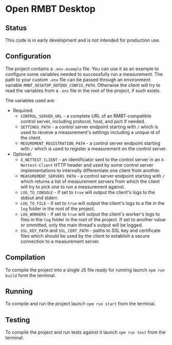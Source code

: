 # Open RMBT Desktop


## Status

This code is in early development and is not intended for production use.

## Configuration

The project contains a `.env.example` file. You can use it as an example to configure some variables needed to successfully run a measurement. The path to your custom `.env` file can be passed through an environment variable `RMBT_DESKTOP_DOTENV_CONFIG_PATH`. Otherwise the client will try to read the variables from a `.env` file in the root of the project, if such exists.

The variables used are:

-   Required:
    -   `CONTROL_SERVER_URL` - a complete URL of an RMBT-compatible control server, including protocol, host, and port if needed.
    -   `SETTINGS_PATH` - a control server endpoint starting with `/` which is used to receive a measurement's settings including a unique id of the client.
    -   `MESUREMENT_REGISTRATION_PATH` - a control server endpoint starting with `/` which is used to register a measurement on the control server.
-   Optional:
    -   `X_NETTEST_CLIENT` - an identificator sent to the control server in an `X-Nettest-Client` HTTP header and used by some control server implementations to internally differentiate one client from another.
    -   `MEASUREMENT_SERVERS_PATH` - a control server endpoint starting with `/` which returns a list of measurement servers from which the client will try to pick one to run a measurement against.
    -   `LOG_TO_CONSOLE` - if set to `true` will output the client's logs to the stdout and stderr.
    -   `LOG_TO_FILE` - if set to `true` will output the client's logs to a file in the `log` folder in the root of the project.
    -   `LOG_WORKERS` - if set to `true` will output the client's worker's logs to files in the `log` folder in the root of the project. If set to another value or ommitted, only the main thread's output will be logged.
    -   `SSL_KEY_PATH` and `SSL_CERT_PATH` - paths to SSL key and certificate files which should be used by the client to establish a secure connection to a measurement server.

## Compilation

To compile the project into a single JS file ready for running launch `npm run build` form the terminal.

## Running

To compile and run the project launch `npm run start` from the terminal.

## Testing

To compile the project and run tests against it launch `npm run test` from the terminal.
